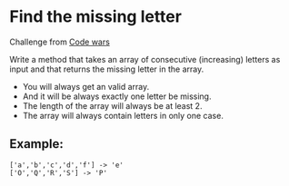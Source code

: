# Find the missing letter

Challenge from [Code wars](https://www.codewars.com)

Write a method that takes an array of consecutive
(increasing) letters as input and that returns
the missing letter in the array.

- You will always get an valid array.
- And it will be always exactly one letter be missing.
- The length of the array will always be at least 2.
- The array will always contain letters in only one case.

## Example:

```
['a','b','c','d','f'] -> 'e'
['O','Q','R','S'] -> 'P'

```
